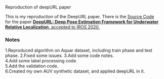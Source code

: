 Reproduction of deepURL paper

This is my reproduction of the DeepURL paper.
There is the [Source Code](https://github.com/joshi-bharat/deep_underwater_localization) for the paper [**DeepURL: Deep Pose Estimation Framework for Underwater Relative Localization**, 
accepted to IROS 2020.](https://arxiv.org/abs/2003.05523)

### Notes
1.Reproduced algorithm on Aquar dataset, including train phase and test phase.
2.Fixed some issues.
3.Add some code notes.  
4.Add some label processing code.  
5.Add the validation code.   
6.Created my own AUV synthetic dataset, and applied deepURL in it.
